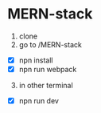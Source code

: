 # MERN-stack


1. clone
1. go to /MERN-stack
- [x] npn install
- [x] npn run webpack
3. in other terminal
- [x] npn run dev
